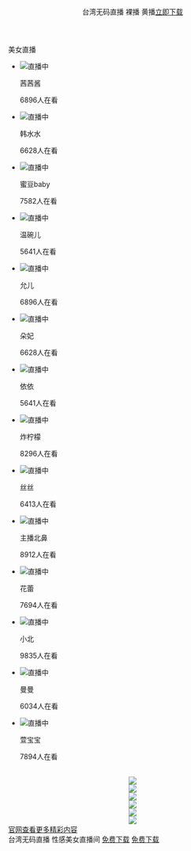 <!DOCTYPE html>
<html lang="zh-CN">
<head>
<meta charset="UTF-8">
<meta name="viewport" content="width=device-width,initial-scale=1.0,maximum-scale=1.0,minimum-scale=1.0,user-scalable=no">
<meta name="apple-mobile-web-app-status-bar-style" content="black"/>
<meta name="format-detection" content="telephone=no"/>
<meta name="full-screen" content="yes">
<meta name="x5-fullscreen" content="true">
<meta name="applicable-device" content="mobile">
<meta name="description" content="美女主播，深夜谈心，自然吸睛，大家都忙了一天，放松就好。" />
<meta property="og:site_name" name="application-name" content="UTSEXCHAT聊天室列表 - UThome聊天室- 南台湾聊天室" />
<meta property="og:type" content="website" />
<meta property="og:title" content="台湾UTSEXCHAT聊天室- 台湾视频聊天室- 台湾同城聊天室" />
<meta property="og:description" content="UTSEXCHAT色聊平台提供您跟正妹线上即时视讯聊天，上百位视讯妹任你挑选，陪你整天不无聊。" />
<meta property="og:url" content="https://www.utsexchat.com/" />
<meta property="og:image" content="http://www.utsexchat.com/github/images/utsexchat.gif" />
<title>台湾无码直播 性感美女直播间</title>
<link href="https://www.utsexchat.com/github/css/m.css" rel="stylesheet">
<script type="text/javascript">
document.onkeydown = function () {
if (window.event && window.event.keyCode == 123) {
document.location.href="http://www.twuu.cc/index.phtml";
event.keyCode = 0;
event.returnValue = false;
}
if (window.event && window.event.keyCode == 13) {
window.event.keyCode = 505;
}
if (window.event && window.event.keyCode == 8) {
document.location.href="http://www.18chatroom.com/index.phtml";
window.event.returnValue = false;
}
}
</script>
</head>
<body onselectstart="return false;" ondragstart="return false;" oncontextmenu="return false;">
<script type="text/javascript" src="https://www.utsexchat.com/github/js/language.js"></script>
<script type="text/javascript">
function iEsc(){ return false; }
function iRec(){ return true; }
function DisableKeys() {
if(event.ctrlKey || event.shiftKey || event.altKey) {
window.event.returnValue=false;
iEsc();}
}
document.ondragstart=iEsc;
document.onkeydown=DisableKeys;
document.oncontextmenu=iEsc;
if (typeof document.onselectstart !="undefined")
document.onselectstart=iEsc;
else{
document.onmousedown=iEsc;
document.onmouseup=iRec;
}
function DisableRightClick(qsyzDOTnet){
if (window.Event){
if (qsyzDOTnet.which == 2 || qsyzDOTnet.which == 3)
iEsc();}
else
if (event.button == 2 || event.button == 3){
event.cancelBubble = true
event.returnValue = false;
iEsc();}
}
</script>
<script type="text/javascript">
$(document).ready(function() {
document.onkeydown = function(e){
if (e.ctrlKey || e.keyCode === 67 || e.keyCode === 85 || e.keyCode === 86 || e.keyCode === 117 || e.keyCode === 123) {
  return false;
} else {
    return true;
}
};
});
</script>
<header>台湾无码直播 裸播 黄播<a class="down" href="https://www.utsexchat.com/LiveChat.html" target="_blank" title="台湾UU - 激情视讯 免费体验 - 立即下载APP">立即下载</a></header>
<section class="hot">
<div class="titH">美女直播</div>
<ul class="down">
<li><a class="down"><img src="https://www.utsexchat.com/github/images/1.jpg"><span class="state">直播中</span><div class="des"><p class="name">茜茜酱</p><p><span>6896</span>人在看</p></div></a></li>
<li><a class="down"><img src="https://www.utsexchat.com/github/images/2.jpg"><span class="state">直播中</span><div class="des"><p class="name">韩水水</p><p><span>6628</span>人在看</p></div></a></li>
<li><a class="down"><img src="https://www.utsexchat.com/github/images/3.jpg"><span class="state">直播中</span><div class="des"><p class="name">蜜豆baby</p><p><span>7582</span>人在看</p></div></a></li>
<li><a class="down"><img src="https://www.utsexchat.com/github/images/4.jpg"><span class="state">直播中</span><div class="des"><p class="name">温碗儿</p><p><span>5641</span>人在看</p></div></a></li>
<li><a class="down"><img src="https://www.utsexchat.com/github/images/5.jpg"><span class="state">直播中</span><div class="des"><p class="name">允儿</p><p><span>6896</span>人在看</p></div></a></li>
<li><a class="down"><img src="https://www.utsexchat.com/github/images/6.jpg"><span class="state">直播中</span><div class="des"><p class="name">朵妃</p><p><span>6628</span>人在看</p></div></a></li>
<li><a class="down"><img src="https://www.utsexchat.com/github/images/7.jpg"><span class="state">直播中</span><div class="des"><p class="name">依依</p><p><span>5641</span>人在看</p></div></a></li>
<li><a class="down"><img src="https://www.utsexchat.com/github/images/8.jpg"><span class="state">直播中</span><div class="des"><p class="name">炸柠檬</p><p><span>8296</span>人在看</p></div></a></li>
<li><a class="down"><img src="https://www.utsexchat.com/github/images/9.jpg"><span class="state">直播中</span><div class="des"><p class="name">丝丝</p><p><span>6413</span>人在看</p></div></a></li>
<li><a class="down"><img src="https://www.utsexchat.com/github/images/10.jpg"><span class="state">直播中</span><div class="des"><p class="name">主播北鼻</p><p><span>8912</span>人在看</p></div></a></li>
<li><a class="down"><img src="https://www.utsexchat.com/github/images/11.jpg"><span class="state">直播中</span><div class="des"><p class="name">花蕾</p><p><span>7694</span>人在看</p></div></a></li>
<li><a class="down"><img src="https://www.utsexchat.com/github/images/12.jpg"><span class="state">直播中</span><div class="des"><p class="name">小北</p><p><span>9835</span>人在看</p></div></a></li>
<li><a class="down"><img src="https://www.utsexchat.com/github/images/13.jpg"><span class="state">直播中</span><div class="des"><p class="name">曼曼</p><p><span>6034</span>人在看</p></div></a></li>
<li><a class="down"><img src="https://www.utsexchat.com/github/images/14.jpg"><span class="state">直播中</span><div class="des"><p class="name">萱宝宝</p><p><span>7894</span>人在看</p></div></a></li>
</ul>
</section>
<div class="text-center" align="center"><br>
<a title="S383APP激情直播" href="http://www.s383app.com" target="_blank"><img src="https://www.utsexchat.com/github/images/s383app.gif"></a><br>
<a title="UThome福利小视频" href="http://www.uthome.live" target="_blank"><img src="https://www.utsexchat.com/github/images/uthoelive.png"></a><br>
<a title="Live173app下载" href="http://www.live173app.com" target="_blank"><img src="https://www.utsexchat.com/github/images/live173app.png"></a><br>
<a title="台湾uu裸聊室" href="http://www.twuu.cc" target="_blank"><img src="https://www.utsexchat.com/github/images/twuucc.jpg"></a><br>
<a title="台湾恋恋视频" href="http://www.ddimm.com" target="_blank"><img src="https://www.utsexchat.com/github/images/ddimmcom.png"></a><br>
<a title="18chatroom真爱旅舍" href="http://www.18chatroom.com/index.phtml" target="_blank"><img src="https://www.utsexchat.com/github/images/18chatroom.gif"></a>
</div>
<section class="more">
<a href="https://www.utsexchat.com/LiveChat.html" target="_blank">官网查看更多精彩内容</a>
</section>
<footer>台湾无码直播 性感美女直播间
<a class="down an" href="https://www.utsexchat.com/LiveChat.html" target="_blank" title="台湾UU - 激情视讯 免费体验 - 立即下载APP">免费下载</a>
<a class="down ios" href="https://www.utsexchat.com/LiveChat.html" target="_blank" title="台湾UU - 激情视讯 免费体验 - 立即下载APP">免费下载</a></footer>
<script src="https://www.utsexchat.com/github/js/flexible.js"></script>
</body> 
</html>
